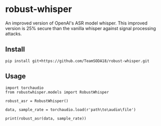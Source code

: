 # robust-whisper
An improved version of OpenAI's ASR model whisper. This improved version is 25% secure than the vanilla whisper against signal processing attacks.

## Install
```
pip install git+https://github.com/TeamSODA18/robust-whisper.git
```


## Usage
```
import torchaudio
from robustwhisper.models import RobustWhisper

robust_asr = RobustWhisper()

data, sample_rate = torchaudio.load(r'path\to\audio\file')

print(robust_asr(data, sample_rate))
